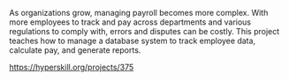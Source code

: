 As organizations grow, managing payroll becomes more complex. With more employees to track and pay across departments and various regulations to comply with, errors and disputes can be costly. This project teaches how to manage a database system to track employee data, calculate pay, and generate reports.

https://hyperskill.org/projects/375